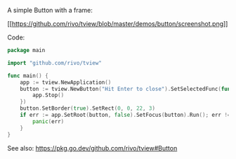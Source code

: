 A simple Button with a frame:

[[https://github.com/rivo/tview/blob/master/demos/button/screenshot.png]]

Code:

```go
package main

import "github.com/rivo/tview"

func main() {
	app := tview.NewApplication()
	button := tview.NewButton("Hit Enter to close").SetSelectedFunc(func() {
		app.Stop()
	})
	button.SetBorder(true).SetRect(0, 0, 22, 3)
	if err := app.SetRoot(button, false).SetFocus(button).Run(); err != nil {
		panic(err)
	}
}
```

See also: https://pkg.go.dev/github.com/rivo/tview#Button